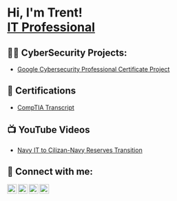<h1>Hi, I'm Trent! <br/><a href="https://www.linkedin.com/in/trenton-jones-537b0a224/">IT Professional</a> </h1>



<h2>👨‍💻 CyberSecurity Projects:</h2>

- [Google Cybersecurity Professional Certificate Project](https://github.com/TrenTCyber/PROJECTURL)

<h2>📄 Certifications </h2>

- [CompTIA Transcript](https://www.certmetrics.com/comptia/public/transcript.aspx?transcript=4ZZ5BPC2GFBQ10W9)

<h2>📺 YouTube Videos</h2>


- [Navy IT to Cilizan-Navy Reserves Transition](https://www.youtube.com/------)

<h2> 🤳 Connect with me:</h2>

[<img align="left" alt="JoshMadakor | LinkedIn" width="22px" src="https://cdn.jsdelivr.net/npm/simple-icons@v3/icons/linkedin.svg" />][linkedin]
[<img align="left" alt="JoshMadakor | Twitter" width="22px" src="https://cdn.jsdelivr.net/npm/simple-icons@v3/icons/twitter.svg" />][twitter]
[<img align="left" alt="JoshMadakor | YouTube" width="22px" src="https://cdn.jsdelivr.net/npm/simple-icons@v3/icons/youtube.svg" />][youtube]
[<img align="left" alt="JoshMadakor | Instagram" width="22px" src="https://cdn.jsdelivr.net/npm/simple-icons@v3/icons/instagram.svg" />][instagram]

[linkedin]: https://linkedin.com/in/trenton-jones-537b0a224/
[twitter]: https://twitter.com/TrenTCyber
[youtube]: https://www.youtube.com/@TrenTCyber
[instagram]: https://www.instagram.com/--/

<!--
**joshmadakor1/joshmadakor1** is a ✨ _special_ ✨ repository because its `README.md` (this file) appears on your GitHub profile.
Here are some ideas to get you started:
- 🔭 I’m currently working on ...
- 🌱 I’m currently learning ...
- 👯 I’m looking to collaborate on ...
- 🤔 I’m looking for help with ...
- 💬 Ask me about ...
- 📫 How to reach me: ...
- 😄 Pronouns: ...
- ⚡ Fun fact: ...
-->

